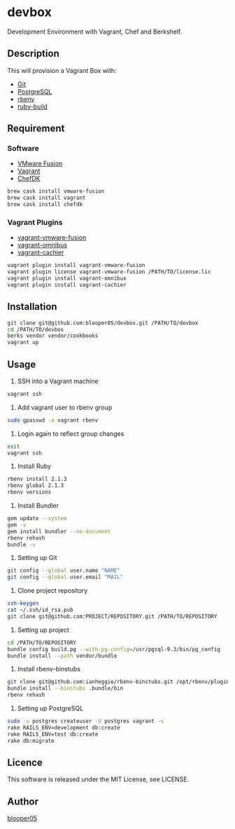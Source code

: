 devbox
====

Development Environment with Vagrant, Chef and Berkshelf.

## Description

This will provision a Vagrant Box with:

* [Git](http://git-scm.com/)
* [PostgreSQL](http://www.postgresql.org/)
* [rbenv](https://github.com/sstephenson/rbenv)
* [ruby-build](https://github.com/sstephenson/ruby-build)

## Requirement
### Software
* [VMware Fusion](http://www.vmware.com/)
* [Vagrant](http://www.vagrantup.com/)
* [ChefDK](http://downloads.getchef.com/chef-dk/)

```sh
brew cask install vmware-fusion
brew cask install vagrant
brew cask install chefdk
```

### Vagrant Plugins
* [vagrant-vmware-fusion](http://www.vagrantup.com/vmware)
* [vagrant-omnibus](https://github.com/opscode/vagrant-omnibus)
* [vagrant-cachier](https://github.com/fgrehm/vagrant-cachier)

```sh
vagrant plugin install vagrant-vmware-fusion
vagrant plugin license vagrant-vmware-fusion /PATH/TO/license.lic
vagrant plugin install vagrant-omnibux
vagrant plugin install vagrant-cachier
```

## Installation
```sh
git clone git@github.com:blooper05/devbox.git /PATH/TO/devbox
cd /PATH/TO/devbox
berks vendor vendor/cookbooks
vagrant up
```

## Usage
1. SSH into a Vagrant machine
```sh
vagrant ssh
```

1. Add vagrant user to rbenv group
```sh
sudo gpasswd -a vagrant rbenv
```

1. Login again to reflect group changes
```sh
exit
vagrant ssh
```

1. Install Ruby
```sh
rbenv install 2.1.3
rbenv global 2.1.3
rbenv versions
```

1. Install Bundler
```sh
gem update --system
gem -v
gem install bundler --no-document
rbenv rehash
bundle -v
```

1. Setting up Git
```sh
git config --global user.name "NAME"
git config --global user.email "MAIL"
```

1. Clone project repository
```sh
ssh-keygen
cat ~/.ssh/id_rsa.pub
git clone git@github.com:PROJECT/REPOSITORY.git /PATH/TO/REPOSITORY
```

1. Setting up project
```sh
cd /PATH/TO/REPOSITORY
bundle config build.pg --with-pg-config=/usr/pgsql-9.3/bin/pg_config
bundle install --path vendor/bundle
```

1. Install rbenv-binstubs
```sh
git clone git@github.com:ianheggie/rbenv-binstubs.git /opt/rbenv/plugins/rbenv-binstubs
bundle install --binstubs .bundle/bin
rbenv rehash
```

1. Setting up PostgreSQL
```sh
sudo -u postgres createuser -U postgres vagrant -s
rake RAILS_ENV=development db:create
rake RAILS_ENV=test db:create
rake db:migrate
```

## Licence
This software is released under the MIT License, see LICENSE.

## Author
[blooper05](https://github.com/blooper05)